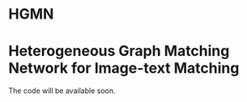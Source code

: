 # HGMN
# Heterogeneous Graph Matching Network for Image-text Matching
The code will be  available soon.
